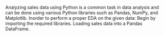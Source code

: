 Analyzing sales data using Python is a common task in data analysis and can be done using various Python libraries such as Pandas, NumPy, and Matplotlib. Inorder to perform a proper EDA on the given data: Begin by importing the required libraries. Loading sales data into a Pandas DataFrame.
